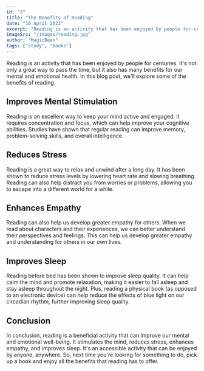 ```yaml
---
id: "3"
title: "The Benefits of Reading"
date: "10 April 2023"
excerpt: "Reading is an activity that has been enjoyed by people for centuries. It's not only a great way to pass the time, but it also has many benefits for our mental and emotional health. In this blog post, we'll explore some of the benefits of reading."
imageSrc: "/images/reading.jpg"
author: "MagicBean"
tags: ["study", "books"]
---
```


Reading is an activity that has been enjoyed by people for centuries. It's not only a great way to pass the time, but it also has many benefits for our mental and emotional health. In this blog post, we'll explore some of the benefits of reading.

## Improves Mental Stimulation

Reading is an excellent way to keep your mind active and engaged. It requires concentration and focus, which can help improve your cognitive abilities. Studies have shown that regular reading can improve memory, problem-solving skills, and overall intelligence.

## Reduces Stress

Reading is a great way to relax and unwind after a long day. It has been shown to reduce stress levels by lowering heart rate and slowing breathing. Reading can also help distract you from worries or problems, allowing you to escape into a different world for a while.

## Enhances Empathy

Reading can also help us develop greater empathy for others. When we read about characters and their experiences, we can better understand their perspectives and feelings. This can help us develop greater empathy and understanding for others in our own lives.

## Improves Sleep

Reading before bed has been shown to improve sleep quality. It can help calm the mind and promote relaxation, making it easier to fall asleep and stay asleep throughout the night. Plus, reading a physical book (as opposed to an electronic device) can help reduce the effects of blue light on our circadian rhythm, further improving sleep quality.

## Conclusion

In conclusion, reading is a beneficial activity that can improve our mental and emotional well-being. It stimulates the mind, reduces stress, enhances empathy, and improves sleep. It's an accessible activity that can be enjoyed by anyone, anywhere. So, next time you're looking for something to do, pick up a book and enjoy all the benefits that reading has to offer.
